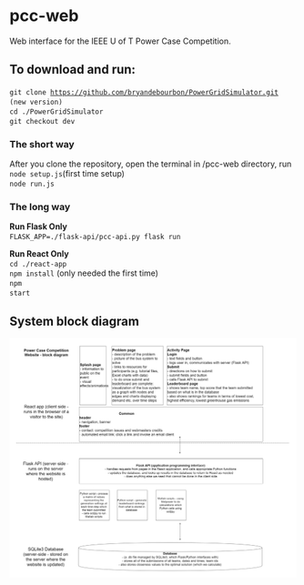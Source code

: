 # pcc-web
Web interface for the IEEE U of T Power Case Competition.

## To download and run:

<code>git clone https://github.com/bryandebourbon/PowerGridSimulator.git (new version)</code>
<br>
<code>cd ./PowerGridSimulator</code>
<br>
<code>git checkout dev</code>

### The short way
After you clone the repository, open the terminal in /pcc-web directory, run
<br>
<code>node setup.js</code>(first time setup)
<br>
<code>node run.js</code>

### The long way
**Run Flask Only**
<br>
<code>FLASK_APP=./flask-api/pcc-api.py flask run</code>

**Run React Only**
<br>
<code>cd ./react-app</code>
<br>
<code>npm install</code> (only needed the first time)
<br>
<code>npm start</code>

## System block diagram

![alt text](./pcc_web_blockdiagram_recent.png)
